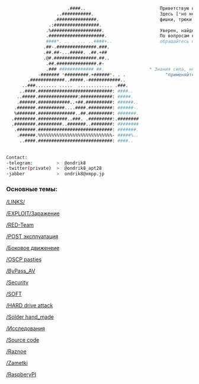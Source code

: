 ```bash 

                       .####..                            Приветствую на своем ресурсе!                       
                   ..###########.                         Здесь [*но не все!] описаны основные мои методики,
                  .###############.                       фишки, трюки и многое другое.
                .:#################.                   
               .%###################.                     Уверен, найдете для себя много полезного!)
               .#####################.                    По вопросам консультации и возможного сотдрудничества,               
               ####*. .. . ... ..####+..                  обращайтесь по контактам.
              .##-.###############.###.             
              .##.##-...#####. .##.+##              
              .@#.################.##..             
               .##.###############.#-               
               .### ############# ##.                 * Знания сила, но и могут навредить свому обладателю!
            -####### *#########.+######*. . .               "применяйте на свой страх и риск"
        .#############..#####.-############..       
      ..###........ .....  ............. .###.      
     ..####.############################: ####..    
    ..#####.###############:############: #####.    
    .######.############..+##.##########: ######..  
   .#######.##########....####.#########: ######-.  
   %#######.##############..##.#########: #######.  
  .########.###########..###. .#########:.########  
  .########.#########..#######..########: ########  
   .#######.############################: #######.  
    .######.%%%%%%%%%%%%%%%%%%%%%%%%%%%%- #####%..  
     ..####.############################: ####..    
     
     
Contact:
-telegram:         >  @ondrik8
-twitter(private)  >  @ondrik8_apt28
-jabber            >  ondrik8@xmpp.jp     

```






### Основные темы: 

[/LINKS/](https://ondrik8.github.io/Links/)

[/EXPLOIT/Заражение](https://ondrik8.github.io/exploit/)

[/RED-Team](https://ondrik8.github.io/RED_Team/)

[/POST эксплуатация](https://ondrik8.github.io/Post_exploit/)

[/Боковое движенеие](https://ondrik8.github.io/lateral_movement/)

[/OSCP pasties](https://ondrik8.github.io/OSCP_note/)

[/ByPass_AV](https://ondrik8.github.io/byPass_AV/)

[/Security](https://ondrik8.github.io/-Security/)

[/SOFT](https://ondrik8.github.io/soft/)

[/HARD drive attack](https://ondrik8.github.io/HARD_device_attack/)

[/Solder hand_made](https://github.com/Ondrik8/blog.github.io/edit/master/README.md)

[/Исcледования](https://github.com/Ondrik8/blog.github.io/edit/master/README.md)

[/Source code](https://github.com/threatland/TL-BOTS/tree/master/TL.BOTNET)

[/Raznoe](https://github.com/trimstray/the-book-of-secret-knowledge)

[/Zametki](https://ondrik8.github.io/zametki/)

[/RaspberyPI](https://github.com/Ondrik8/blog.github.io/edit/master/README.md)

